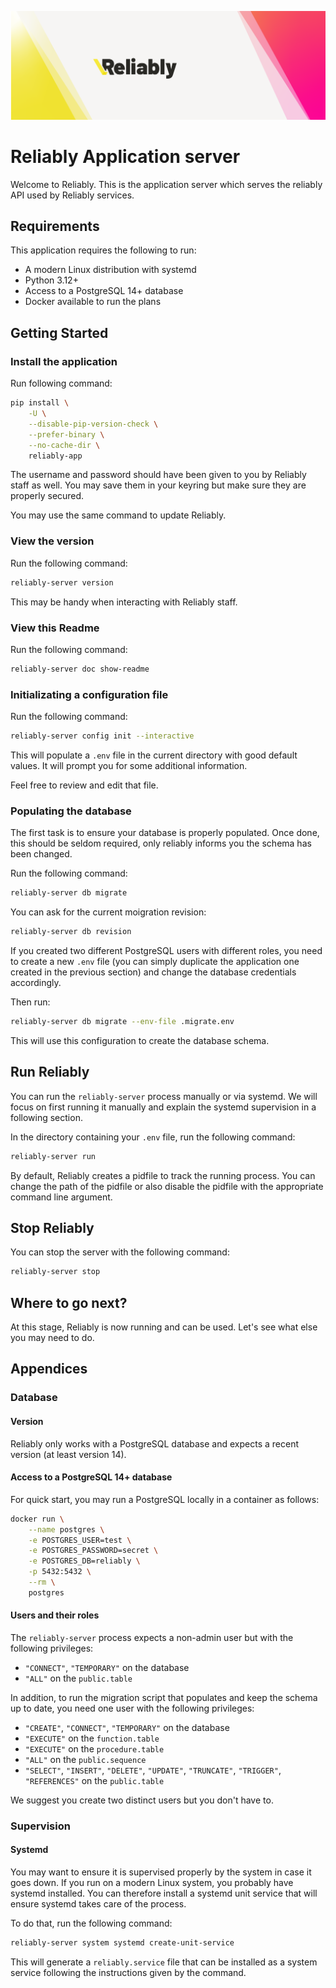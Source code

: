 ![](./banner.png)

# Reliably Application server

Welcome to Reliably. This is the application server which serves the reliably
API used by Reliably services.

## Requirements

This application requires the following to run:

* A modern Linux distribution with systemd
* Python 3.12+
* Access to a PostgreSQL 14+ database
* Docker available to run the plans

## Getting Started

### Install the application

Run following command:

```bash
pip install \
    -U \
    --disable-pip-version-check \
    --prefer-binary \
    --no-cache-dir \
    reliably-app
```

The username and password should have been given to you by Reliably staff
as well. You may save them in your keyring but make sure they are
properly secured.

You may use the same command to update Reliably.

### View the version

Run the following command:

```bash
reliably-server version
```

This may be handy when interacting with Reliably staff.

### View this Readme

Run the following command:

```bash
reliably-server doc show-readme
```

### Initializating a configuration file

Run the following command:

```bash
reliably-server config init --interactive
```

This will populate a `.env` file in the current directory with good default
values. It will prompt you for some additional information.

Feel free to review and edit that file.

### Populating the database

The first task is to ensure your database is properly populated. Once done,
this should be seldom required, only reliably informs you the schema has been
changed.

Run the following command:

```bash
reliably-server db migrate
```

You can ask for the current moigration revision:

```bash
reliably-server db revision
```

If you created two different PostgreSQL users with different roles, you
need to create a new `.env` file (you can simply duplicate the application
one created in the previous section) and change the database credentials
accordingly.

Then run:

```bash
reliably-server db migrate --env-file .migrate.env
```

This will use this configuration to create the database schema.

## Run Reliably

You can run the `reliably-server` process manually or via systemd. We will
focus on first running it manually and explain the systemd supervision in a
following section.

In the directory containing your `.env` file, run the following command:

```bash
reliably-server run
```

By default, Reliably creates a pidfile to track the running process.
You can change the path of the pidfile or also disable the pidfile with
the appropriate command line argument.

## Stop Reliably

You can stop the server with the following command:

```bash
reliably-server stop
```

## Where to go next?

At this stage, Reliably is now running and can be used. Let's see what else
you may need to do.

## Appendices

### Database

#### Version

Reliably only works with a PostgreSQL database and expects a recent version
(at least version 14).

#### Access to a PostgreSQL 14+ database

For quick start, you may run a PostgreSQL locally in a container as follows:

```bash
docker run \
    --name postgres \
    -e POSTGRES_USER=test \
    -e POSTGRES_PASSWORD=secret \
    -e POSTGRES_DB=reliably \
    -p 5432:5432 \
    --rm \
    postgres
```

#### Users and their roles

The `reliably-server` process expects a non-admin user but with the following
privileges:

* `"CONNECT"`, `"TEMPORARY"` on the database
* `"ALL"` on the `public.table`

In addition, to run the migration script that populates and keep the schema
up to date, you need one user with the following privileges:

* `"CREATE"`, `"CONNECT"`, `"TEMPORARY"` on the database
* `"EXECUTE"` on the `function.table`
* `"EXECUTE"` on the `procedure.table`
* `"ALL"` on the `public.sequence`
* `"SELECT"`, `"INSERT"`, `"DELETE"`, `"UPDATE"`, `"TRUNCATE"`, `"TRIGGER"`, `"REFERENCES"` on the `public.table`

We suggest you create two distinct users but you don't have to.


### Supervision

#### Systemd

You may want to ensure it is supervised properly by the system in case it goes
down. If you run on a modern Linux system, you probably have systemd installed.
You can therefore install a systemd unit service that will ensure systemd
takes care of the process.

To do that, run the following command:

```bash
reliably-server system systemd create-unit-service
```

This will generate a `reliably.service` file that can be installed as a system
service following the instructions given by the command.
